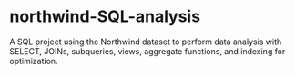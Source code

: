 # northwind-SQL-analysis
A SQL project using the Northwind dataset to perform data analysis with SELECT, JOINs, subqueries, views, aggregate functions, and indexing for optimization.
